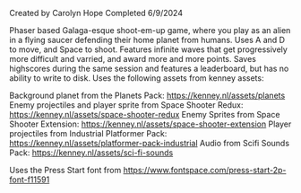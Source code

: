 Created by Carolyn Hope
Completed 6/9/2024

Phaser based Galaga-esque shoot-em-up game, where you play as an alien in a flying saucer defending their home planet from humans.
Uses A and D to move, and Space to shoot. Features infinite waves that get progressively more difficult and varried, and award more and more points.
Saves highscores during the same session and features a leaderboard, but has no ability to write to disk.
Uses the following assets from kenney assets:

Background planet from the Planets Pack: https://kenney.nl/assets/planets
Enemy projectiles and player sprite from Space Shooter Redux: https://kenney.nl/assets/space-shooter-redux
Enemy Sprites from Space Shooter Extension: https://kenney.nl/assets/space-shooter-extension
Player projectiles from Industrial Platformer Pack: https://kenney.nl/assets/platformer-pack-industrial
Audio from Scifi Sounds Pack: https://kenney.nl/assets/sci-fi-sounds 

Uses the Press Start font from https://www.fontspace.com/press-start-2p-font-f11591